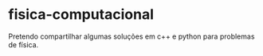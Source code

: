 # fisica-computacional
Pretendo compartilhar algumas soluções em c++ e python para problemas de física.
